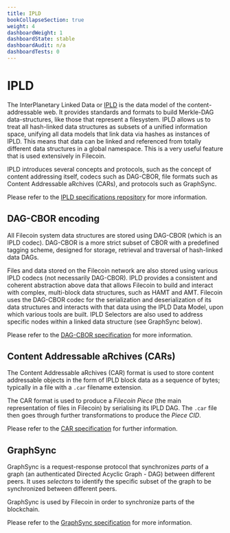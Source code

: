 ```yaml
---
title: IPLD
bookCollapseSection: true
weight: 4
dashboardWeight: 1
dashboardState: stable
dashboardAudit: n/a
dashboardTests: 0
---
```


# IPLD

The InterPlanetary Linked Data or [IPLD](https://ipld.io/) is the data model of the content-addressable web. It provides standards and formats to build Merkle-DAG data-structures, like those that represent a filesystem. IPLD allows us to treat all hash-linked data structures as subsets of a unified information space, unifying all data models that link data via hashes as instances of IPLD. This means that data can be linked and referenced from totally different data structures in a global namespace. This is a very useful feature that is used extensively in Filecoin.

IPLD introduces several concepts and protocols, such as the concept of content addressing itself, codecs such as DAG-CBOR, file formats such as Content Addressable aRchives (CARs), and protocols such as GraphSync.

Please refer to the [IPLD specifications repository](https://github.com/ipld/specs) for more information.

## DAG-CBOR encoding

All Filecoin system data structures are stored using DAG-CBOR (which is an IPLD codec). DAG-CBOR is a more strict subset of CBOR with a predefined tagging scheme, designed for storage, retrieval and traversal of hash-linked data DAGs.

Files and data stored on the Filecoin network are also stored using various IPLD codecs (not necessarily DAG-CBOR). IPLD provides a consistent and coherent abstraction above data that allows Filecoin to build and interact with complex, multi-block data structures, such as HAMT and AMT. Filecoin uses the DAG-CBOR codec for the serialization and deserialization of its data structures and interacts with that data using the IPLD Data Model, upon which various tools are built. IPLD Selectors are also used to address specific nodes within a linked data structure (see GraphSync below).

Please refer to the [DAG-CBOR specification](https://github.com/ipld/specs/blob/master/block-layer/codecs/dag-cbor.md) for more information.

## Content Addressable aRchives (CARs)

The Content Addressable aRchives (CAR) format is used to store content addressable objects in the form of IPLD block data as a sequence of bytes; typically in a file with a `.car` filename extension.

The CAR format is used to produce a _Filecoin Piece_ (the main representation of files in Filecoin) by serialising its IPLD DAG. The `.car` file then goes through further transformations to produce the _Piece CID_.

Please refer to the [CAR specification](https://github.com/ipld/specs/blob/master/block-layer/content-addressable-archives.md) for further information.

## GraphSync

GraphSync is a request-response protocol that synchronizes _parts_ of a graph (an authenticated Directed Acyclic Graph - DAG) between different peers. It uses _selectors_ to identify the specific subset of the graph to be synchronized between different peers.

GraphSync is used by Filecoin in order to synchronize parts of the blockchain.

Please refer to the [GraphSync specification](https://github.com/ipld/specs/blob/master/block-layer/graphsync/graphsync.md) for more information.
